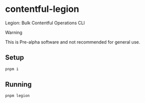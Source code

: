 # contentful-legion

Legion: Bulk Contentful Operations CLI

> [!WARNING]
> This is Pre-alpha software and not recommended for general use.

## Setup

```sh
pnpm i
```

## Running

```sh
pnpm legion
```
